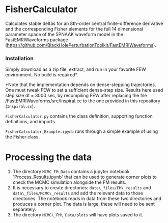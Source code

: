# FisherCalculator
Calculates stable deltas for an 8th-order central finite-difference derivative and the corresponding Fisher elements for the full 14 dimensional parameter space of the 5PNAAK waveform model in the FastEMRIWaveforms package (https://github.com/BlackHolePerturbationToolkit/FastEMRIWaveforms). 

### Installation
Simply download as a zip file, extract, and run in your favorite FEW environment. No build is required*. 

*Note that the implementation depends on dense-stepping trajectories. One must tweak FEW to set a sufficient dense-step size. Results here used step size dt = 3000 sec, by recompiling FEW after replacing the file /FastEMRIWaveforms/src/Inspiral.cc to the one provided in this repository (``Inspiral.cc``).  

`FisherCalculator.py` contains the class definition, supporting function definitions, and imports. 

`FisherCalculator_Example.ipynb` runs through a simple example of using the Fisher class. 

# Processing the data

1. The directory `MCMC_FM_Data` contains a jupyter notebook `Process_Results.ipynb' that can be used to generate corner plots to check the MCMC simulation alongside the FM results.  
2. It is necessary to create directories: `data\_files/FM\_results` and `data\_files/MCMC\_results` and add the relevant data to those directories. The notebook reads in data from these two directories and produces a corner plot. The data is large, these will need to be sent separately. 
3. The directory `MCMC\_FM\_Data/plots` will have plots saved to it. 


